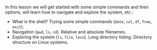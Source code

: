 In this lesson we will get started with some simple commands and their
options, will learn how to navigate and explore the system, etc.:

- What is the shell? Trying some simple commands (`date`, `cal`, `df`,
  `free`, `exit`).
- Navigation (`pwd`, `ls`, `cd`). Relative and absolute filenames.
- Exploring the system (`ls`, `file`, `less`). Long directory
  listing. Directory structure on Linux systems.
